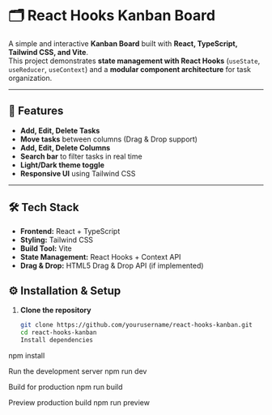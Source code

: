 # 🗂️ React Hooks Kanban Board

A simple and interactive **Kanban Board** built with **React, TypeScript, Tailwind CSS, and Vite**.  
This project demonstrates **state management with React Hooks** (`useState`, `useReducer`, `useContext`) and a **modular component architecture** for task organization.

---

## 🚀 Features

- **Add, Edit, Delete Tasks**
- **Move tasks** between columns (Drag & Drop support)
- **Add, Edit, Delete Columns**
- **Search bar** to filter tasks in real time
- **Light/Dark theme toggle**
- **Responsive UI** using Tailwind CSS

---

## 🛠️ Tech Stack

- **Frontend:** React + TypeScript
- **Styling:** Tailwind CSS
- **Build Tool:** Vite
- **State Management:** React Hooks + Context API
- **Drag & Drop:** HTML5 Drag & Drop API (if implemented)

## ⚙️ Installation & Setup

1. **Clone the repository**
   ```bash
   git clone https://github.com/yourusername/react-hooks-kanban.git
   cd react-hooks-kanban
   Install dependencies

npm install

Run the development server
npm run dev

Build for production
npm run build

Preview production build
npm run preview
